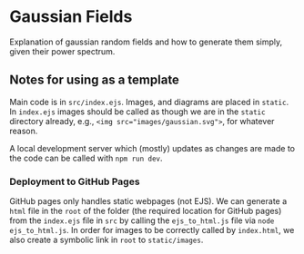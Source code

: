 # Gaussian Fields

Explanation of gaussian random fields and how to generate them simply, given their power spectrum.

## Notes for using as a template

Main code is in `src/index.ejs`.  Images, and diagrams are placed in `static`. In `index.ejs` images should be called as though we are in the `static` directory already, e.g., `<img src="images/gaussian.svg">`,  for whatever reason.  

A local development server which (mostly) updates as changes are made to the code can be called with `npm run dev`.

### Deployment to GitHub Pages

GitHub pages only handles static webpages (not EJS). We can generate a `html` file in the `root` of the folder (the required location for GitHub pages) from the `index.ejs` file in `src` by calling the `ejs_to_html.js` file via `node ejs_to_html.js`.  In order for images to be correctly called by `index.html`, we also create a symbolic link in `root` to `static/images`.


